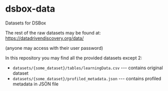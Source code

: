 # dsbox-data
Datasets for DSBox

The rest of the raw datasets may be found at: https://datadrivendiscovery.org/data/

(anyone may access with their user password)

In this repository you may find all the provided datasets except 2:

* `datasets/{some_dataset}/tables/learningData.csv`	--- contains original dataset
* `datasets/{some_dataset}/profiled_metadata.json`	--- contains profiled metadata in JSON file
